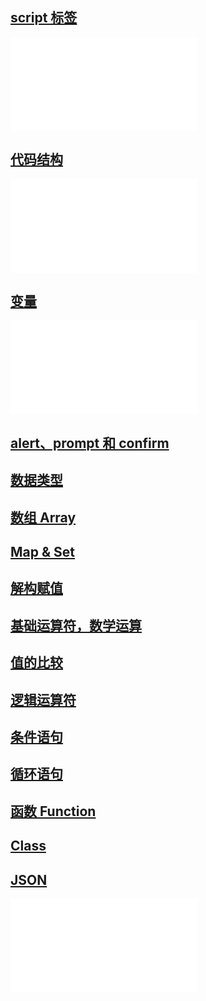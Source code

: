 ## [script 标签](./script标签.md)
![Script标签](./script标签.md)

## [代码结构](./代码结构.md)
![代码结构](./代码结构.md)

## [变量](./变量.md)
![变量](./变量.md)

## [alert、prompt 和 confirm](./alert、prompt和confirm.md)

## [数据类型](./数据类型.md)

## [数组 Array](./数组Array.md)

## [Map & Set](./Map_Set.md)

## [解构赋值](./解构赋值.md)

## [基础运算符，数学运算](./基础运算符，数学运算.md)

## [值的比较](./值的比较.md)

## [逻辑运算符](./逻辑运算符.md)

## [条件语句](./条件语句.md)

## [循环语句](./循环语句.md)

## [函数 Function](./函数Function.md)

## [Class](./class类.md) 

## [JSON](./JSON.md)

![JSON](./JSON.md)

